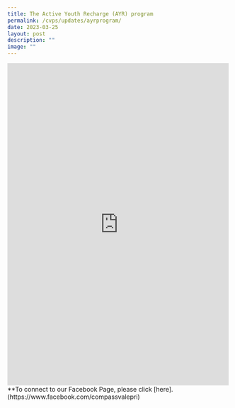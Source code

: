 ```yaml
---
title: The Active Youth Recharge (AYR) program
permalink: /cvps/updates/ayrprogram/
date: 2023-03-25
layout: post
description: ""
image: ""
---
```

<iframe allow="autoplay; clipboard-write; encrypted-media; picture-in-picture; web-share" allowfullscreen="true" frameborder="0" scrolling="no" style="border:none;overflow:hidden" height="728" width="500" src="https://www.facebook.com/plugins/post.php?href=https%3A%2F%2Fwww.facebook.com%2Fcompassvalepri%2Fposts%2Fpfbid02e1fKnDcxPA2bfQBAYUnCuG3c7pgCGMeaBfx996waEQA5UDjEadwkSmDNC2PDqcqKl&amp;show_text=true&amp;width=500"></iframe>
<br>
**To connect to our Facebook Page, please click [here].(https://www.facebook.com/compassvalepri)